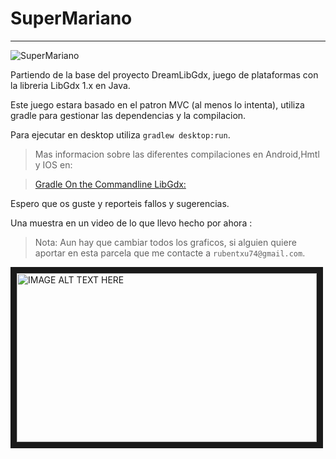 SuperMariano
============
***

![SuperMariano ](https://dl.dropboxusercontent.com/u/23370855/imagenes/SMariano/SMariano.png "Caricatura SuperMariano")

Partiendo de la base del proyecto DreamLibGdx, juego de plataformas con la libreria LibGdx 1.x en Java.

Este juego estara basado en el patron MVC (al menos lo intenta), utiliza gradle para gestionar las dependencias y la compilacion.


Para ejecutar en desktop utiliza ` gradlew desktop:run `.
> Mas informacion sobre las diferentes compilaciones en Android,Hmtl y IOS en: 

> [Gradle On the Commandline LibGdx:](https://github.com/libgdx/libgdx/wiki/Gradle-on-the-Commandline)


Espero que os guste y reporteis fallos y sugerencias.

Una muestra en un video de lo que llevo hecho por ahora :
> Nota: Aun hay que cambiar todos los graficos, si alguien quiere aportar en esta parcela que me contacte a `rubentxu74@gmail.com`.



<a href="https://www.youtube.com/watch?v=-eL1fzhaTJI
" target="_blank"><img src="http://img.youtube.com/vi/-eL1fzhaTJI/0.jpg" 
alt="IMAGE ALT TEXT HERE" width="480" height="270" border="10" /></a>

